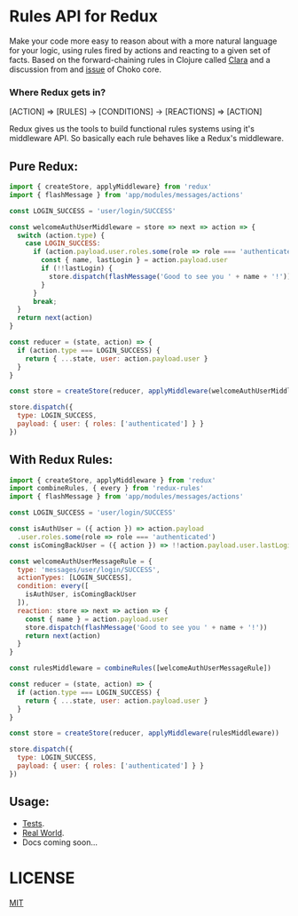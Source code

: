 # Rules API for Redux
Make your code more easy to reason about with a more natural language for your
logic, using rules fired by actions and reacting to a given set of facts.
Based on the forward-chaining rules in Clojure called [Clara](https://github.com/rbrush/clara-rules) and a discussion from and [issue](https://github.com/choko-org/choko-core/issues/1)
of Choko core.

### Where Redux gets in?
[ACTION] => [RULES] -> [CONDITIONS] -> [REACTIONS] => [ACTION]

Redux gives us the tools to build functional rules systems using it's middleware API.
So basically each rule behaves like a Redux's middleware.

## Pure Redux:
```js
import { createStore, applyMiddleware} from 'redux'
import { flashMessage } from 'app/modules/messages/actions'

const LOGIN_SUCCESS = 'user/login/SUCCESS'

const welcomeAuthUserMiddleware = store => next => action => {
  switch (action.type) {
    case LOGIN_SUCCESS:
      if (action.payload.user.roles.some(role => role === 'authenticated')) {
        const { name, lastLogin } = action.payload.user
        if (!!lastLogin) {
          store.dispatch(flashMessage('Good to see you ' + name + '!'))
        }
      }
      break;
  }
  return next(action)
}

const reducer = (state, action) => {
  if (action.type === LOGIN_SUCCESS) {
    return { ...state, user: action.payload.user }
  }
}

const store = createStore(reducer, applyMiddleware(welcomeAuthUserMiddleware))

store.dispatch({
  type: LOGIN_SUCCESS,
  payload: { user: { roles: ['authenticated'] } }
})
```

## With Redux Rules:
```js
import { createStore, applyMiddleware } from 'redux'
import combineRules, { every } from 'redux-rules'
import { flashMessage } from 'app/modules/messages/actions'

const LOGIN_SUCCESS = 'user/login/SUCCESS'

const isAuthUser = ({ action }) => action.payload
  .user.roles.some(role => role === 'authenticated')
const isComingBackUser = ({ action }) => !!action.payload.user.lastLogin

const welcomeAuthUserMessageRule = {
  type: 'messages/user/login/SUCCESS',
  actionTypes: [LOGIN_SUCCESS],
  condition: every([
    isAuthUser, isComingBackUser
  ]),
  reaction: store => next => action => {
    const { name } = action.payload.user
    store.dispatch(flashMessage('Good to see you ' + name + '!'))
    return next(action)
  }
}

const rulesMiddleware = combineRules([welcomeAuthUserMessageRule])

const reducer = (state, action) => {
  if (action.type === LOGIN_SUCCESS) {
    return { ...state, user: action.payload.user }
  }
}

const store = createStore(reducer, applyMiddleware(rulesMiddleware))

store.dispatch({
  type: LOGIN_SUCCESS,
  payload: { user: { roles: ['authenticated'] } }
})
```

## Usage:
- [Tests](https://github.com/choko-org/redux-rules/tree/master/src/__tests__).
- [Real World](https://github.com/choko-org/redux-rules/blob/master/src/__tests__/real-world.example.js).
- Docs coming soon...

# LICENSE
[MIT](LICENSE.md)
